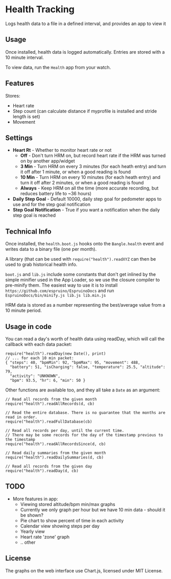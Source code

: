 # Health Tracking

Logs health data to a file in a defined interval, and provides an app to view it

## Usage

Once installed, health data is logged automatically. Entries are stored with a 10 minute interval.

To view data, run the `Health` app from your watch.

## Features

Stores:

* Heart rate
* Step count (can calculate distance if myprofile is installed and stride length is set)
* Movement

## Settings

* **Heart Rt** - Whether to monitor heart rate or not
  * **Off** - Don't turn HRM on, but record heart rate if the HRM was turned on by another app/widget
  * **3 Min** - Turn HRM on every 3 minutes (for each heath entry) and turn it off after 1 minute, or when a good reading is found
  * **10 Min** - Turn HRM on every 10 minutes (for each heath entry) and turn it off after 2 minutes, or when a good reading is found
  * **Always** - Keep HRM on all the time (more accurate recording, but reduces battery life to ~36 hours)
* **Daily Step Goal** - Default 10000, daily step goal for pedometer apps to use and for the step goal notification
* **Step Goal Notification** - True if you want a notification when the daily step goal is reached


## Technical Info

Once installed, the `health.boot.js` hooks onto the `Bangle.health` event and
writes data to a binary file (one per month).

A library (that can be used with `require("health").readXYZ` can then be used
to grab historical health info.

`boot.js` and `lib.js` include some constants that don't get inlined by the simple
minifier used in the App Loader, so we use the closure compiler to pre-minify them.
The easiest way to use it is to install `https://github.com/espruino/EspruinoDocs`
and run `EspruinoDocs/bin/minify.js lib.js lib.min.js`

HRM data is stored as a number representing the best/average value from a 10 minute period.

## Usage in code

You can read a day's worth of health data using readDay, which will call the callback with each data packet:

```JS
require("health").readDay(new Date(), print)
// ... for each 10 min packet:
{ "steps": 40, "bpmMin": 92, "bpmMax": 95, "movement": 488,
  "battery": 51, "isCharging": false, "temperature": 25.5, "altitude": 79,
  "activity": "UNKNOWN",
  "bpm": 93.5, "hr": 6, "min": 50 }
```

Other functions are available too, and they all take a `Date` as an argument:

```JS
// Read all records from the given month
require("health").readAllRecords(d, cb)

// Read the entire database. There is no guarantee that the months are read in order.
require("health").readFullDatabase(cb)

// Read all records per day, until the current time.
// There may be some records for the day of the timestamp previous to the timestamp
require("health").readAllRecordsSince(d, cb)

// Read daily summaries from the given month
require("health").readDailySummaries(d, cb)

// Read all records from the given day
require("health").readDay(d, cb)
```


## TODO

* More features in app:
  * Viewing stored altitude/bpm min/max graphs
  * Currently we only graph per hour but we have 10 min data - should it be shown?
  * Pie chart to show percent of time in each activity
  * Calendar view showing steps per day
  * Yearly view
  * Heart rate 'zone' graph
  * .. other

## License

The graphs on the web interface use Chart.js, licensed under MIT License.
